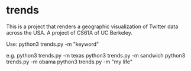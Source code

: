 trends
======

This is a project that renders a geographic visualization of Twitter data across the USA. A project of CS61A of UC Berkeley.

Use:
python3 trends.py -m "keyword"

e.g.
python3 trends.py -m texas
python3 trends.py -m sandwich
python3 trends.py -m obama
python3 trends.py -m "my life"
